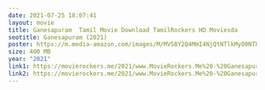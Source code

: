 ```yaml
---
date: 2021-07-25 18:07:41
layout: movie
title: Ganesapuram  Tamil Movie Download TamilRockers HD Moviesda
seotitle: Ganesapuram (2021)
poster: https://m.media-amazon.com/images/M/MV5BY2Q4MmI4NjQtNTlkMy00NThhLTkxNmUtMWI3OWU1ZmU3NWYxXkEyXkFqcGdeQXVyOTA3Mzc4NjE@._V1_UY1200_CR885,0,630,1200_AL_.jpg
size: 400 MB
year: "2021"
link1: https://movierockers.me/2021/www.MovieRockers.Me%20-%20Ganesapuram%20(2021)%20Tamil%C2%A0HDRip%20480p.mp4
link2: https://movierockers.me/2021/www.MovieRockers.Me%20-%20Ganesapuram%20(2021)%20Tamil%C2%A0HDRip%20480p.mp4
---
```

